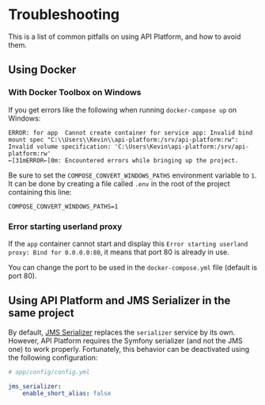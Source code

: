 # Troubleshooting

This is a list of common pitfalls on using API Platform, and how to avoid them.

## Using Docker

### With Docker Toolbox on Windows

If you get errors like the following when running `docker-compose up` on Windows:

```
ERROR: for app  Cannot create container for service app: Invalid bind mount spec "C:\\Users\\Kevin\\api-platform:/srv/api-platform:rw": Invalid volume specification: 'C:\Users\Kevin\api-platform:/srv/api-platform:rw'
←[31mERROR←[0m: Encountered errors while bringing up the project.
```

Be sure to set the `COMPOSE_CONVERT_WINDOWS_PATHS` environment variable to `1`. It can be done by creating a file called `.env` in the root of the project containing this line:

```
COMPOSE_CONVERT_WINDOWS_PATHS=1
```

### Error starting userland proxy

If the `app` container cannot start and display this `Error starting userland proxy: Bind for 0.0.0.0:80`, it means that port 80 is already in use.

You can change the port to be used in the `docker-compose.yml` file (default is port 80).

## Using API Platform and JMS Serializer in the same project

By default, [JMS Serializer](http://jmsyst.com/bundles/JMSSerializerBundle) replaces the `serializer` service by its own. However, API Platform requires the Symfony serializer (and not the JMS one) to work properly.
Fortunately, this behavior can be deactivated using the following configuration:

```yaml
# app/config/config.yml

jms_serializer:    
    enable_short_alias: false
```
